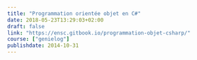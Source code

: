 ```yaml
---
title: "Programmation orientée objet en C#"
date: 2018-05-23T13:29:03+02:00
draft: false
link: "https://ensc.gitbook.io/programmation-objet-csharp/"
course: ["genielog"]
publishdate: 2014-10-31
---
```

